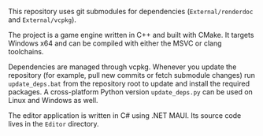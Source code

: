 This repository uses git submodules for dependencies (`External/renderdoc` and `External/vcpkg`).

The project is a game engine written in C++ and built with CMake. It targets Windows x64 and can be compiled with either the MSVC or clang toolchains.

Dependencies are managed through vcpkg. Whenever you update the repository (for example, pull new commits or fetch submodule changes) run `update_deps.bat` from the repository root to update and install the required packages.
A cross-platform Python version `update_deps.py` can be used on Linux and Windows as well.

The editor application is written in C# using .NET MAUI. Its source code lives in the `Editor` directory.
